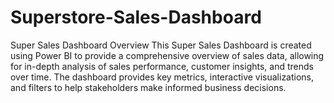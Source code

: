 # Superstore-Sales-Dashboard

Super Sales Dashboard
Overview
This Super Sales Dashboard is created using Power BI to provide a comprehensive overview of sales data, allowing for in-depth analysis of sales performance, customer insights, and trends over time. The dashboard provides key metrics, interactive visualizations, and filters to help stakeholders make informed business decisions.
